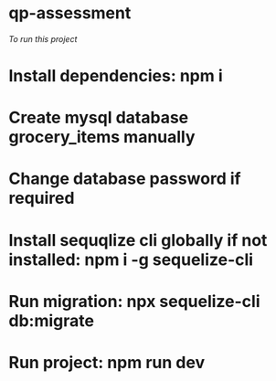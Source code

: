 # qp-assessment

###### To run this project ########
# Install dependencies: npm i

# Create mysql database grocery_items manually

# Change database password if required
# Install sequqlize cli globally if not installed: npm i -g sequelize-cli

# Run migration: npx sequelize-cli db:migrate

# Run project: npm run dev